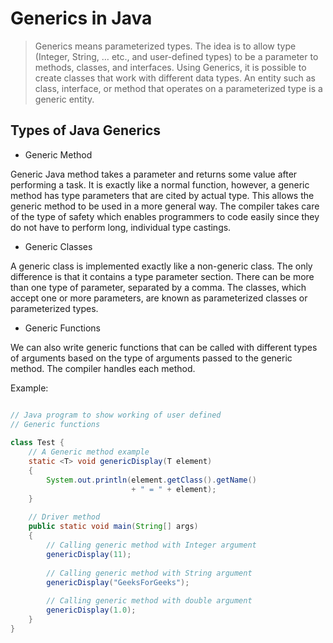 # Generics in Java

> Generics means parameterized types. The idea is to allow type (Integer, String, … etc., and user-defined types) to be a parameter to methods, classes, and interfaces. Using Generics, it is possible to create classes that work with different data types. An entity such as class, interface, or method that operates on a parameterized type is a generic entity.

## Types of Java Generics

* Generic Method

Generic Java method takes a parameter and returns some value after performing a task. It is exactly like a normal function, however, a generic method has type parameters that are cited by actual type. This allows the generic method to be used in a more general way. The compiler takes care of the type of safety which enables programmers to code easily since they do not have to perform long, individual type castings.

* Generic Classes

A generic class is implemented exactly like a non-generic class. The only difference is that it contains a type parameter section. There can be more than one type of parameter, separated by a comma. The classes, which accept one or more parameters, ​are known as parameterized classes or parameterized types.

* Generic Functions
   
We can also write generic functions that can be called with different types of arguments based on the type of arguments passed to the generic method. The compiler handles each method.

Example:

```java

// Java program to show working of user defined
// Generic functions
  
class Test {
    // A Generic method example
    static <T> void genericDisplay(T element)
    {
        System.out.println(element.getClass().getName()
                           + " = " + element);
    }
  
    // Driver method
    public static void main(String[] args)
    {
        // Calling generic method with Integer argument
        genericDisplay(11);
  
        // Calling generic method with String argument
        genericDisplay("GeeksForGeeks");
  
        // Calling generic method with double argument
        genericDisplay(1.0);
    }
}
```